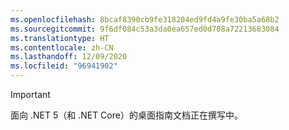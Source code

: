 ```yaml
---
ms.openlocfilehash: 8bcaf8390cb9fe318204ed9fd4a9fe30ba5a68b2
ms.sourcegitcommit: 9f6df084c53a3da0ea657ed0d708a72213683084
ms.translationtype: HT
ms.contentlocale: zh-CN
ms.lasthandoff: 12/09/2020
ms.locfileid: "96941902"
---
```


> [!IMPORTANT]
> 面向 .NET 5（和 .NET Core）的桌面指南文档正在撰写中。
